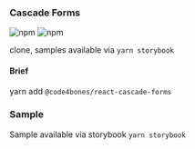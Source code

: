 ### Cascade Forms 

![npm](https://img.shields.io/npm/v/@code4bones/react-cascade-forms?label=latest) ![npm](https://img.shields.io/npm/dt/@code4bones/react-cascade-forms?style=flat-square&label=installs)


clone, samples available via `yarn storybook` 

#### Brief

yarn add `@code4bones/react-cascade-forms`


### Sample

Sample available via storybook `yarn storybook`
